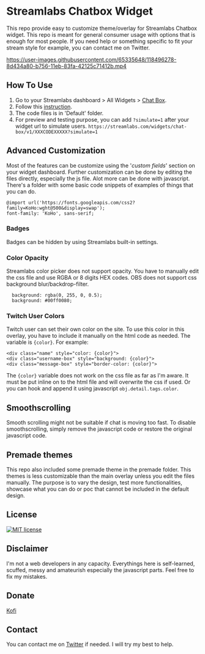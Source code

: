 # Streamlabs Chatbox Widget
This repo provide easy to customize theme/overlay for Streamlabs Chatbox widget. This repo is meant for general consumer usage with options that is enough for most people. If you need help or something specific to fit your stream style for example, you can contact me on Twitter.

https://user-images.githubusercontent.com/65335648/118496278-8d434a80-b756-11eb-83fa-42125c71412b.mp4


## How To Use

1. Go to your Streamlabs dashboard > All Widgets > [Chat Box](https://streamlabs.com/dashboard#/chatbox).
2. Follow this [instruction](https://user-images.githubusercontent.com/65335648/119599623-f93d4700-be17-11eb-82ae-848eb7adceb5.png).
3. The code files is in 'Default' folder.
4. For preview and testing purpose, you can add `?simulate=1` after your widget url to simulate users.
`https://streamlabs.com/widgets/chat-box/v1/XXXCODEXXXXX?simulate=1`

## Advanced Customization

Most of the features can be customize using the '*custom fields*' section on your widget dashboard. Further customization can be done by editing the files directly, especially the js file. Alot more can be done with javascript. There's a folder with some basic code snippets of examples of things that you can do.

``` 
@import url('https://fonts.googleapis.com/css2?family=KoHo:wght@500&display=swap');
font-family: 'KoHo', sans-serif;
```

### Badges

Badges can be hidden by using Streamlabs built-in settings.

### Color Opacity

Streamlabs color picker does not support opacity. You have to manually edit the css file and use RGBA or 8 digits HEX codes. OBS does not support css background blur/backdrop-filter.

```
  background: rgba(0, 255, 0, 0.5);
  background: #00ff0080;
```

### Twitch User Colors

Twitch user can set their own color on the site. To use this color in this overlay, you have to include it manually on the html code as needed. The variable is `{color}`. For example:

    <div class="name" style="color: {color}">
    <div class="username-box" style="background: {color}">
    <div class="message-box" style="border-color: {color}">

The `{color}` variable does not work on the css file as far as I'm aware. It must be put inline on to the html file and will overwrite the css if used. Or you can hook and append it using javascript `obj.detail.tags.color`.

## Smoothscrolling

Smooth scrolling might not be suitable if chat is moving too fast. To disable smoothscrolling, simply remove the javascript code or restore the original javascript code. 

## Premade themes

This repo also included some premade theme in the premade folder. This themes is less customizable than the main overlay unless you edit the files manually. The purpose is to vary the design, test more functionalities, showcase what you can do or poc that cannot be included in the default design. 

## License

[![MIT license](https://badgen.net/badge/License/MIT/blue)](https://github.com/metadotmy/streamlabs-chat/blob/master/LICENSE)

## Disclaimer

I'm not a web developers in any capacity. Everythings here is self-learned, scuffed, messy and amateurish especially the javascript parts. Feel free to fix my mistakes.


## Donate

[Kofi](https://ko-fi.com/metadotmy)

## Contact

You can contact me on [Twitter](https://twitter.com/JHOOOOOOOOOOOOQ) if needed. I will try my best to help.
